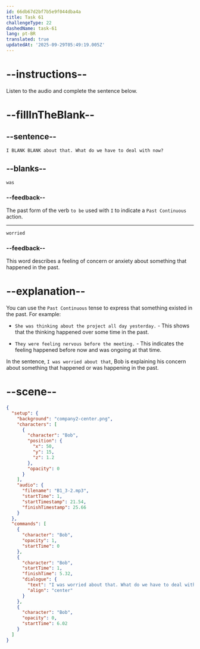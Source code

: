 ```yaml
---
id: 66db67d2bf7b5e9f044dba4a
title: Task 61
challengeType: 22
dashedName: task-61
lang: pt-BR
translated: true
updatedAt: '2025-09-29T05:49:19.005Z'
---
```

<!--
AUDIO REFERENCE:
Bob: I was worried about that. What do we have to deal with now?
-->

# --instructions--

Listen to the audio and complete the sentence below.

# --fillInTheBlank--

## --sentence--

`I BLANK BLANK about that. What do we have to deal with now?`

## --blanks--

`was`

### --feedback--

The past form of the verb `to be` used with `I` to indicate a `Past Continuous` action.

---

`worried`

### --feedback--

This word describes a feeling of concern or anxiety about something that happened in the past.

# --explanation--

You can use the `Past Continuous` tense to express that something existed in the past. For example:

- `She was thinking about the project all day yesterday.` - This shows that the thinking happened over some time in the past.

- `They were feeling nervous before the meeting.` - This indicates the feeling happened before now and was ongoing at that time.

In the sentence, `I was worried about that`, Bob is explaining his concern about something that happened or was happening in the past.

# --scene--

```json
{
  "setup": {
    "background": "company2-center.png",
    "characters": [
      {
        "character": "Bob",
        "position": {
          "x": 50,
          "y": 15,
          "z": 1.2
        },
        "opacity": 0
      }
    ],
    "audio": {
      "filename": "B1_3-2.mp3",
      "startTime": 1,
      "startTimestamp": 21.54,
      "finishTimestamp": 25.66
    }
  },
  "commands": [
    {
      "character": "Bob",
      "opacity": 1,
      "startTime": 0
    },
    {
      "character": "Bob",
      "startTime": 1,
      "finishTime": 5.32,
      "dialogue": {
        "text": "I was worried about that. What do we have to deal with now?",
        "align": "center"
      }
    },
    {
      "character": "Bob",
      "opacity": 0,
      "startTime": 6.02
    }
  ]
}
```
